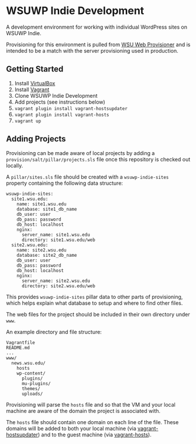 # WSUWP Indie Development

A development environment for working with individual WordPress sites on WSUWP Indie.

Provisioning for this environment is pulled from [WSU Web Provisioner](https://github.com/washingtonstateuniversity/WSU-Web-Provisioner) and is intended to be a match with the server provisioning used in production.

## Getting Started

1. Install [VirtualBox](http://virtualbox.org)
2. Install [Vagrant](http://vagrantup.com)
3. Clone WSUWP Indie Development
4. Add projects (see instructions below)
5. `vagrant plugin install vagrant-hostsupdater`
6. `vagrant plugin install vagrant-hosts`
6. `vagrant up`

## Adding Projects

Provisioning can be made aware of local projects by adding a `provision/salt/pillar/projects.sls` file once this repository is checked out locally.

A `pillar/sites.sls` file should be created with a `wsuwp-indie-sites` property containing the following data structure:

```
wsuwp-indie-sites:
  site1.wsu.edu:
    name: site1.wsu.edu
    database: site1_db_name
    db_user: user
    db_pass: password
    db_host: localhost
    nginx:
      server_name: site1.wsu.edu
      directory: site1.wsu.edu/web
  site2.wsu.edu:
    name: site2.wsu.edu
    database: site2_db_name
    db_user: user
    db_pass: password
    db_host: localhost
    nginx:
      server_name: site2.wsu.edu
      directory: site2.wsu.edu/web
```

This provides `wsuwp-indie-sites` pillar data to other parts of provisioning, which helps explain what database to setup and where to find other files.

The web files for the project should be included in their own directory under `www`.

An example directory and file structure:

```
Vagrantfile
README.md
...
www/
  news.wsu.edu/
    hosts
    wp-content/
      plugins/
      mu-plugins/
      themes/
      uploads/
```

Provisioning will parse the `hosts` file and so that the VM and your local machine are aware of the domain the project is associated with.

The `hosts` file should contain one domain on each line of the file. These domains will be added to both your local machine (via [vagrant-hostsupdater](https://github.com/cogitatio/vagrant-hostsupdater)) and to the guest machine (via [vagrant-hosts](https://github.com/adrienthebo/vagrant-hosts/)).
